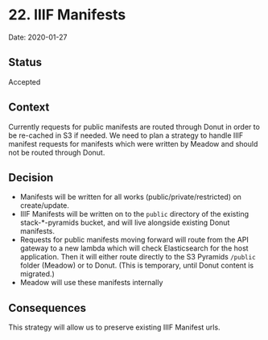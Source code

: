 # 22. IIIF Manifests

Date: 2020-01-27

## Status

Accepted

## Context

Currently requests for public manifests are routed through Donut in order to be re-cached in S3 if needed. We need to plan a strategy to handle IIIF manifest requests for manifests which were written by Meadow and should not be routed through Donut.

## Decision

- Manifests will be written for all works (public/private/restricted) on create/update.
- IIIF Manifests will be written on to the `public` directory of the existing stack-\*-pyramids bucket, and will live alongside existing Donut manifests.
- Requests for public manifests moving forward will route from the API gateway to a new lambda which will check Elasticsearch for the host application. Then it will either route directly to the S3 Pyramids `/public` folder (Meadow) or to Donut. (This is temporary, until Donut content is migrated.)
- Meadow will use these manifests internally

## Consequences

This strategy will allow us to preserve existing IIIF Manifest urls.
